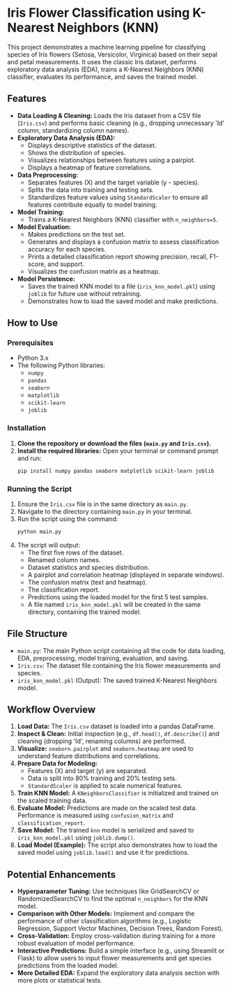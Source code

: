 # Iris Flower Classification using K-Nearest Neighbors (KNN)

This project demonstrates a machine learning pipeline for classifying species of Iris flowers (Setosa, Versicolor, Virginica) based on their sepal and petal measurements. It uses the classic Iris dataset, performs exploratory data analysis (EDA), trains a K-Nearest Neighbors (KNN) classifier, evaluates its performance, and saves the trained model.

## Features

-   **Data Loading & Cleaning:** Loads the Iris dataset from a CSV file (`Iris.csv`) and performs basic cleaning (e.g., dropping unnecessary 'Id' column, standardizing column names).
-   **Exploratory Data Analysis (EDA):**
    -   Displays descriptive statistics of the dataset.
    -   Shows the distribution of species.
    -   Visualizes relationships between features using a pairplot.
    -   Displays a heatmap of feature correlations.
-   **Data Preprocessing:**
    -   Separates features (X) and the target variable (y - species).
    -   Splits the data into training and testing sets.
    -   Standardizes feature values using `StandardScaler` to ensure all features contribute equally to model training.
-   **Model Training:**
    -   Trains a K-Nearest Neighbors (KNN) classifier with `n_neighbors=5`.
-   **Model Evaluation:**
    -   Makes predictions on the test set.
    -   Generates and displays a confusion matrix to assess classification accuracy for each species.
    -   Prints a detailed classification report showing precision, recall, F1-score, and support.
    -   Visualizes the confusion matrix as a heatmap.
-   **Model Persistence:**
    -   Saves the trained KNN model to a file (`iris_knn_model.pkl`) using `joblib` for future use without retraining.
    -   Demonstrates how to load the saved model and make predictions.

## How to Use

### Prerequisites

-   Python 3.x
-   The following Python libraries:
    -   `numpy`
    -   `pandas`
    -   `seaborn`
    -   `matplotlib`
    -   `scikit-learn`
    -   `joblib`

### Installation

1.  **Clone the repository or download the files (`main.py` and `Iris.csv`).**
2.  **Install the required libraries:**
    Open your terminal or command prompt and run:
    ```bash
    pip install numpy pandas seaborn matplotlib scikit-learn joblib
    ```

### Running the Script

1.  Ensure the `Iris.csv` file is in the same directory as `main.py`.
2.  Navigate to the directory containing `main.py` in your terminal.
3.  Run the script using the command:
    ```bash
    python main.py
    ```
4.  The script will output:
    -   The first five rows of the dataset.
    -   Renamed column names.
    -   Dataset statistics and species distribution.
    -   A pairplot and correlation heatmap (displayed in separate windows).
    -   The confusion matrix (text and heatmap).
    -   The classification report.
    -   Predictions using the loaded model for the first 5 test samples.
    -   A file named `iris_knn_model.pkl` will be created in the same directory, containing the trained model.

## File Structure

-   `main.py`: The main Python script containing all the code for data loading, EDA, preprocessing, model training, evaluation, and saving.
-   `Iris.csv`: The dataset file containing the Iris flower measurements and species.
-   `iris_knn_model.pkl` (Output): The saved trained K-Nearest Neighbors model.

## Workflow Overview

1.  **Load Data:** The `Iris.csv` dataset is loaded into a pandas DataFrame.
2.  **Inspect & Clean:** Initial inspection (e.g., `df.head()`, `df.describe()`) and cleaning (dropping 'Id', renaming columns) are performed.
3.  **Visualize:** `seaborn.pairplot` and `seaborn.heatmap` are used to understand feature distributions and correlations.
4.  **Prepare Data for Modeling:**
    -   Features (X) and target (y) are separated.
    -   Data is split into 80% training and 20% testing sets.
    -   `StandardScaler` is applied to scale numerical features.
5.  **Train KNN Model:** A `KNeighborsClassifier` is initialized and trained on the scaled training data.
6.  **Evaluate Model:** Predictions are made on the scaled test data. Performance is measured using `confusion_matrix` and `classification_report`.
7.  **Save Model:** The trained `knn` model is serialized and saved to `iris_knn_model.pkl` using `joblib.dump()`.
8.  **Load Model (Example):** The script also demonstrates how to load the saved model using `joblib.load()` and use it for predictions.

## Potential Enhancements

-   **Hyperparameter Tuning:** Use techniques like GridSearchCV or RandomizedSearchCV to find the optimal `n_neighbors` for the KNN model.
-   **Comparison with Other Models:** Implement and compare the performance of other classification algorithms (e.g., Logistic Regression, Support Vector Machines, Decision Trees, Random Forest).
-   **Cross-Validation:** Employ cross-validation during training for a more robust evaluation of model performance.
-   **Interactive Predictions:** Build a simple interface (e.g., using Streamlit or Flask) to allow users to input flower measurements and get species predictions from the loaded model.
-   **More Detailed EDA:** Expand the exploratory data analysis section with more plots or statistical tests.

